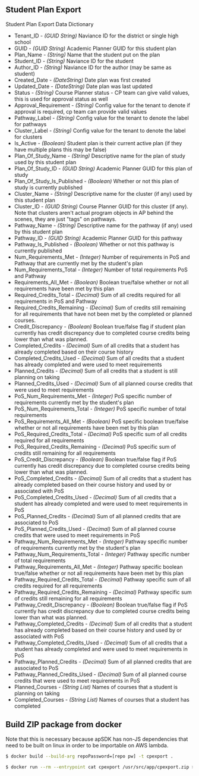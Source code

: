 ## Student Plan Export

Student Plan Export Data Dictionary

* Tenant_ID - *(GUID String)* Naviance ID for the district or single high school
* GUID - *(GUID String)* Academic Planner GUID for this student plan
* Plan_Name - *(String)* Name that the student put on the plan
* Student_ID - *(String)* Naviance ID for the student
* Author_ID - *(String)* Naviance ID for the author (may be same as student)
* Created_Date - *(DateString)* Date plan was first created
* Updated_Date - *(DateString)* Date plan was last updated
* Status - *(String)* Course Planner status - CP team can give valid values, this is used for approval status as well
* Approval_Requirement - *(String)* Config value for the tenant to denote if approval is required, cp team can provide valid values
* Pathway_Label - *(String)* Config value for the tenant to denote the label for pathways
* Cluster_Label - *(String)* Config value for the tenant to denote the label for clusters
* Is_Active - *(Boolean)* Student plan is their current active plan (if they have multiple plans this may be false)
* Plan_Of_Study_Name - *(String)* Descriptive name for the plan of study used by this student plan
* Plan_Of_Study_ID - *(GUID String)* Academic Planner GUID for this plan of study
* Plan_Of_Study_Is_Published - *(Boolean)* Whether or not this plan of study is currently published
* Cluster_Name - *(String)* Descriptive name for the cluster (if any) used by this student plan
* Cluster_ID - *(GUID String)* Course Planner GUID for this cluster (if any).  Note that clusters aren't actual program objects in AP behind the scenes, they are just "tags" on pathways.
* Pathway_Name - *(String)* Descriptive name for the pathway (if any) used by this student plan
* Pathway_ID - *(GUID String)* Academic Planner GUID for this pathway
* Pathway_Is_Published - *(Boolean)* Whether or not this pathway is currently published
* Num_Requirements_Met - *(Integer)* Number of requirements in PoS and Pathway that are currently met by the student's plan
* Num_Requirements_Total - *(Integer)* Number of total requirements PoS and Pathway
* Requirements_All_Met - *(Boolean)* Boolean true/false whether or not all requirements have been met by this plan
* Required_Credits_Total - *(Decimal)* Sum of all credits required for all requirements in PoS and Pathway
* Required_Credits_Remaining - *(Decimal)* Sum of credits still remaining for all requirements that have not been met by the completed or planned courses.
* Credit_Discrepancy - *(Boolean)* Boolean true/false flag if student plan currently has credit discrepancy due to completed course credits being lower than what was planned.
* Completed_Credits - *(Decimal)* Sum of all credits that a student has already completed based on their course history
* Completed_Credits_Used - *(Decimal)* Sum of all credits that a student has already completed and were used to meet requirements
* Planned_Credits - *(Decimal)* Sum of all credits that a student is still planning on taking
* Planned_Credits_Used - *(Decimal)* Sum of all planned course credits that were used to meet requirements
* PoS_Num_Requirements_Met - *(Integer)* PoS specific number of requirements currently met by the student's plan
* PoS_Num_Requirements_Total - *(Integer)* PoS specific number of total requirements
* PoS_Requirements_All_Met - *(Boolean)* PoS specific boolean true/false whether or not all requirements have been met by this plan
* PoS_Required_Credits_Total - *(Decimal)* PoS specific sum of all credits required for all requirements
* PoS_Required_Credits_Remaining - *(Decimal)* PoS specific sum of credits still remaining for all requirements
* PoS_Credit_Discrepancy - *(Boolean)* Boolean true/false flag if PoS currently has credit discrepancy due to completed course credits being lower than what was planned.
* PoS_Completed_Credits - *(Decimal)* Sum of all credits that a student has already completed based on their course history and used by or associated with PoS
* PoS_Completed_Credits_Used - *(Decimal)* Sum of all credits that a student has already completed and were used to meet requirements in PoS
* PoS_Planned_Credits - *(Decimal)* Sum of all planned credits that are associated to PoS
* PoS_Planned_Credits_Used - *(Decimal)* Sum of all planned course credits that were used to meet requirements in PoS
* Pathway_Num_Requirements_Met - *(Integer)* Pathway specific number of requirements currently met by the student's plan
* Pathway_Num_Requirements_Total - *(Integer)* Pathway specific number of total requirements
* Pathway_Requirements_All_Met - *(Integer)* Pathway specific boolean true/false whether or not all requirements have been met by this plan
* Pathway_Required_Credits_Total - *(Decimal)* Pathway specific sum of all credits required for all requirements
* Pathway_Required_Credits_Remaining - *(Decimal)* Pathway specific sum of credits still remaining for all requirements
* Pathway_Credit_Discrepancy - *(Boolean)* Boolean true/false flag if PoS currently has credit discrepancy due to completed course credits being lower than what was planned.
* Pathway_Completed_Credits - *(Decimal)* Sum of all credits that a student has already completed based on their course history and used by or associated with PoS
* Pathway_Completed_Credits_Used - *(Decimal)* Sum of all credits that a student has already completed and were used to meet requirements in PoS
* Pathway_Planned_Credits - *(Decimal)* Sum of all planned credits that are associated to PoS
* Pathway_Planned_Credits_Used - *(Decimal)* Sum of all planned course credits that were used to meet requirements in PoS
* Planned_Courses - *(String List)* Names of courses that a student is planning on taking
* Completed_Courses - *(String List)* Names of courses that a student has completed


## Build ZIP package from docker

Note that this is necessary because apSDK has non-JS dependencies that need to be built on linux in order to be importable on AWS lambda.

```bash
$ docker build --build-arg repoPassword=[repo pw] -t cpexport .

$ docker run --rm --entrypoint cat cpexport /usr/src/app/cpexport.zip > cpexport.zip

```

